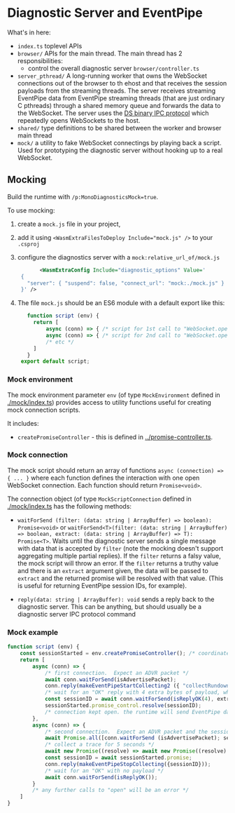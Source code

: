 # Diagnostic Server and EventPipe

What's in here:

- `index.ts` toplevel APIs
- `browser/` APIs for the main thread. The main thread has 2 responsibilities:
  - control the overall diagnostic server `browser/controller.ts`
- `server_pthread/` A long-running worker that owns the WebSocket connections out of the browser to th ehost and that receives the session payloads from the streaming threads.  The server receives streaming EventPipe data from
EventPipe streaming threads (that are just ordinary C pthreads) through a shared memory queue and forwards the data to the WebSocket.  The server uses the [DS binary IPC protocol](https://github.com/dotnet/diagnostics/blob/main/documentation/design-docs/ipc-protocol.md) which repeatedly opens WebSockets to the host.
- `shared/` type definitions to be shared between the worker and browser main thread
- `mock/` a utility to fake WebSocket connectings by playing back a script.  Used for prototyping the diagnostic server without hooking up to a real WebSocket.

## Mocking

Build the runtime with `/p:MonoDiagnosticsMock=true`.

To use mocking:

1. create a `mock.js` file in your project,

2. add it using `<WasmExtraFilesToDeploy Include="mock.js" />` to your `.csproj`

3. configure the diagnostics server with a `mock:relative_url_of/mock.js`

   ```xml
          <WasmExtraConfig Include="diagnostic_options" Value='
    {
      "server": { "suspend": false, "connect_url": "mock:./mock.js" }
    }' />
   ```

4. The file `mock.js` should be an ES6 module with a default export like this:

   ```js
      function script (env) {
        return [
            async (conn) => { /* script for 1st call to "WebSocket.open" */ },
            async (conn) => { /* script for 2nd call to "WebSocket.open" */ },
            /* etc */
        ]
      }
    export default script;
   ```

### Mock environment

The mock environment parameter `env` (of type `MockEnvironment` defined in [./mock/index.ts](./mock/index.ts)) provides
access to utility functions useful for creating mock connection scripts.

It includes:

- `createPromiseController` - this is defined in [../promise-controller.ts](../promise-controller.ts).

### Mock connection

The mock script should return an array of functions `async (connection) => { ... }` where each function defines the interaction with one open WebSocket connection. Each function should return `Promise<void>`.

The connection object (of type `MockScriptConnection` defined in [./mock/index.ts](./mock/index.ts) has the following methods:

- `waitForSend (filter: (data: string | ArrayBuffer) => boolean): Promise<void>` or `waitForSend<T>(filter: (data: string | ArrayBuffer) => boolean, extract: (data: string | ArrayBuffer) => T): Promise<T>`.  Waits until the diagnostic server sends a single message with data that is accepted by `filter` (note the mocking doesn't support aggregating multiple partial replies).  If the `filter` returns a falsy value, the mock script will throw an error.  If the `filter` returns a truthy value and there is an `extract` argument given, the data will be passed to `extract` and the returned promise will be resolved with that value.  (This is useful for returning EventPipe session IDs, for example).

- `reply(data: string | ArrayBuffer): void` sends a reply back to the diagnostic server.  This can be anything, but should usually be a diagnostic server IPC protocol command

### Mock example

```js
function script (env) {
    const sessionStarted = env.createPromiseController(); /* coordinate between the connections */
    return [
        async (conn) => {
            /* first connection.  Expect an ADVR packet */
            await conn.waitForSend(isAdvertisePacket);
            conn.reply(makeEventPipeStartCollecting2 ({ "collectRundownEvents": "true", "providers": "WasmHello::5:EventCounterIntervalSec=1" }));
            /* wait for an "OK" reply with 4 extra bytes of payload, which is the sessionID */
            const sessionID = await conn.waitForSend(isReplyOK(4), extractSessionID);
            sessionStarted.promise_control.resolve(sessionID);
            /* connection kept open. the runtime will send EventPipe data here */
        },
        async (conn) => {
            /* second connection.  Expect an ADVR packet and the sessionStarted sessionID */
            await Promise.all([conn.waitForSend (isAdvertisePacket); sessionStarted.promise]);
            /* collect a trace for 5 seconds */
            await new Promise((resolve) => await new Promise((resolve) => { setTimeout(resolve, 1000); });
            const sessionID = await sessionStarted.promise;
            conn.reply(makeEventPipeStopCollecting({sessionID}));
            /* wait for an "OK" with no payload */
            await conn.waitForSend(isReplyOK());
        }
        /* any further calls to "open" will be an error */
    ]
}
```
